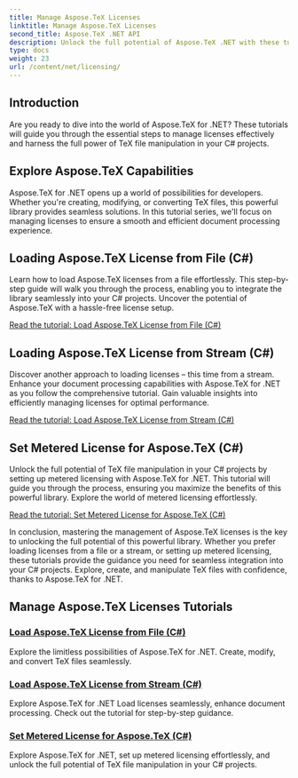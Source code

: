 ```yaml
---
title: Manage Aspose.TeX Licenses
linktitle: Manage Aspose.TeX Licenses
second_title: Aspose.TeX .NET API
description: Unlock the full potential of Aspose.TeX .NET with these tutorials. Learn to manage licenses, enhance document processing, and explore limitless possibilities.
type: docs
weight: 23
url: /content/net/licensing/
---
```

## Introduction

Are you ready to dive into the world of Aspose.TeX for .NET? These tutorials will guide you through the essential steps to manage licenses effectively and harness the full power of TeX file manipulation in your C# projects.

## Explore Aspose.TeX Capabilities

Aspose.TeX for .NET opens up a world of possibilities for developers. Whether you're creating, modifying, or converting TeX files, this powerful library provides seamless solutions. In this tutorial series, we'll focus on managing licenses to ensure a smooth and efficient document processing experience.

## Loading Aspose.TeX License from File (C#)

Learn how to load Aspose.TeX licenses from a file effortlessly. This step-by-step guide will walk you through the process, enabling you to integrate the library seamlessly into your C# projects. Uncover the potential of Aspose.TeX with a hassle-free license setup.

[Read the tutorial: Load Aspose.TeX License from File (C#)](./load-license-from-file-csharp/)

## Loading Aspose.TeX License from Stream (C#)

Discover another approach to loading licenses – this time from a stream. Enhance your document processing capabilities with Aspose.TeX for .NET as you follow the comprehensive tutorial. Gain valuable insights into efficiently managing licenses for optimal performance.

[Read the tutorial: Load Aspose.TeX License from Stream (C#)](./load-license-from-stream-csharp/)

## Set Metered License for Aspose.TeX (C#)

Unlock the full potential of TeX file manipulation in your C# projects by setting up metered licensing with Aspose.TeX for .NET. This tutorial will guide you through the process, ensuring you maximize the benefits of this powerful library. Explore the world of metered licensing effortlessly.

[Read the tutorial: Set Metered License for Aspose.TeX (C#)](./set-metered-license-csharp/)

In conclusion, mastering the management of Aspose.TeX licenses is the key to unlocking the full potential of this powerful library. Whether you prefer loading licenses from a file or a stream, or setting up metered licensing, these tutorials provide the guidance you need for seamless integration into your C# projects. Explore, create, and manipulate TeX files with confidence, thanks to Aspose.TeX for .NET.
## Manage Aspose.TeX Licenses Tutorials
### [Load Aspose.TeX License from File (C#)](./load-license-from-file-csharp/)
Explore the limitless possibilities of Aspose.TeX for .NET. Create, modify, and convert TeX files seamlessly.
### [Load Aspose.TeX License from Stream (C#)](./load-license-from-stream-csharp/)
Explore Aspose.TeX for .NET Load licenses seamlessly, enhance document processing. Check out the tutorial for step-by-step guidance.
### [Set Metered License for Aspose.TeX (C#)](./set-metered-license-csharp/)
Explore Aspose.TeX for .NET, set up metered licensing effortlessly, and unlock the full potential of TeX file manipulation in your C# projects.